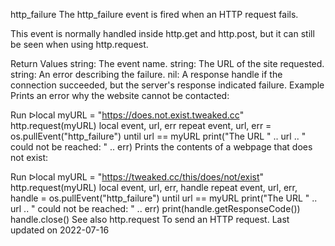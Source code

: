 http_failure
The http_failure event is fired when an HTTP request fails.

This event is normally handled inside http.get and http.post, but it can still be seen when using http.request.

Return Values
string: The event name.
string: The URL of the site requested.
string: An error describing the failure.
nil: A response handle if the connection succeeded, but the server's response indicated failure.
Example
Prints an error why the website cannot be contacted:

Run ᐅlocal myURL = "https://does.not.exist.tweaked.cc"
http.request(myURL)
local event, url, err
repeat
    event, url, err = os.pullEvent("http_failure")
until url == myURL
print("The URL " .. url .. " could not be reached: " .. err)
Prints the contents of a webpage that does not exist:

Run ᐅlocal myURL = "https://tweaked.cc/this/does/not/exist"
http.request(myURL)
local event, url, err, handle
repeat
    event, url, err, handle = os.pullEvent("http_failure")
until url == myURL
print("The URL " .. url .. " could not be reached: " .. err)
print(handle.getResponseCode())
handle.close()
See also
http.request To send an HTTP request.
Last updated on 2022-07-16